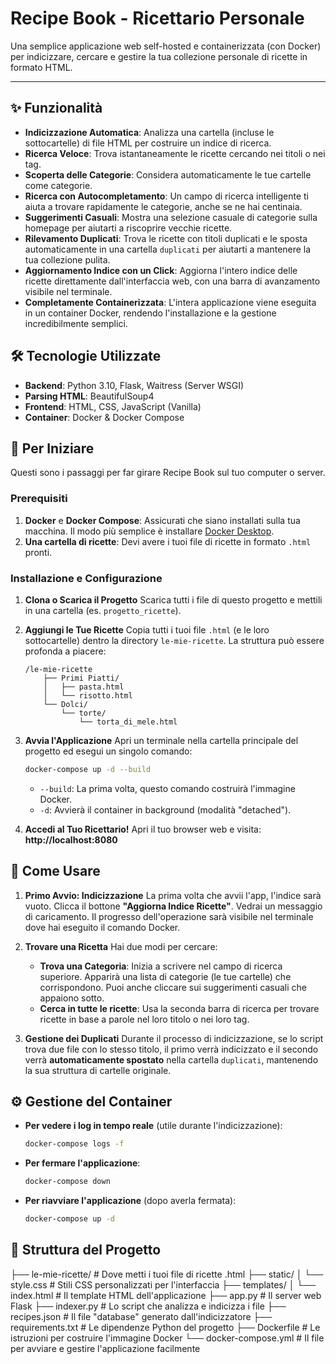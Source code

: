 # Recipe Book - Ricettario Personale

Una semplice applicazione web self-hosted e containerizzata (con Docker) per indicizzare, cercare e gestire la tua collezione personale di ricette in formato HTML.

---

## ✨ Funzionalità

-   **Indicizzazione Automatica**: Analizza una cartella (incluse le sottocartelle) di file HTML per costruire un indice di ricerca.
-   **Ricerca Veloce**: Trova istantaneamente le ricette cercando nei titoli o nei tag.
-   **Scoperta delle Categorie**: Considera automaticamente le tue cartelle come categorie.
-   **Ricerca con Autocompletamento**: Un campo di ricerca intelligente ti aiuta a trovare rapidamente le categorie, anche se ne hai centinaia.
-   **Suggerimenti Casuali**: Mostra una selezione casuale di categorie sulla homepage per aiutarti a riscoprire vecchie ricette.
-   **Rilevamento Duplicati**: Trova le ricette con titoli duplicati e le sposta automaticamente in una cartella `duplicati` per aiutarti a mantenere la tua collezione pulita.
-   **Aggiornamento Indice con un Click**: Aggiorna l'intero indice delle ricette direttamente dall'interfaccia web, con una barra di avanzamento visibile nel terminale.
-   **Completamente Containerizzata**: L'intera applicazione viene eseguita in un container Docker, rendendo l'installazione e la gestione incredibilmente semplici.

## 🛠️ Tecnologie Utilizzate

-   **Backend**: Python 3.10, Flask, Waitress (Server WSGI)
-   **Parsing HTML**: BeautifulSoup4
-   **Frontend**: HTML, CSS, JavaScript (Vanilla)
-   **Container**: Docker & Docker Compose

## 🚀 Per Iniziare

Questi sono i passaggi per far girare Recipe Book sul tuo computer o server.

### Prerequisiti

1.  **Docker** e **Docker Compose**: Assicurati che siano installati sulla tua macchina. Il modo più semplice è installare [Docker Desktop](https://www.docker.com/products/docker-desktop/).
2.  **Una cartella di ricette**: Devi avere i tuoi file di ricette in formato `.html` pronti.

### Installazione e Configurazione

1.  **Clona o Scarica il Progetto**
    Scarica tutti i file di questo progetto e mettili in una cartella (es. `progetto_ricette`).

2.  **Aggiungi le Tue Ricette**
    Copia tutti i tuoi file `.html` (e le loro sottocartelle) dentro la directory `le-mie-ricette`. La struttura può essere profonda a piacere:
    ```
    /le-mie-ricette
        ├── Primi Piatti/
        │   ├── pasta.html
        │   └── risotto.html
        └── Dolci/
            └── torte/
                └── torta_di_mele.html
    ```

3.  **Avvia l'Applicazione**
    Apri un terminale nella cartella principale del progetto ed esegui un singolo comando:
    ```bash
    docker-compose up -d --build
    ```
    -   `--build`: La prima volta, questo comando costruirà l'immagine Docker.
    -   `-d`: Avvierà il container in background (modalità "detached").

4.  **Accedi al Tuo Ricettario!**
    Apri il tuo browser web e visita: **http://localhost:8080**

## 📖 Come Usare

1.  **Primo Avvio: Indicizzazione**
    La prima volta che avvii l'app, l'indice sarà vuoto. Clicca il bottone **"Aggiorna Indice Ricette"**. Vedrai un messaggio di caricamento. Il progresso dell'operazione sarà visibile nel terminale dove hai eseguito il comando Docker.

2.  **Trovare una Ricetta**
    Hai due modi per cercare:
    -   **Trova una Categoria**: Inizia a scrivere nel campo di ricerca superiore. Apparirà una lista di categorie (le tue cartelle) che corrispondono. Puoi anche cliccare sui suggerimenti casuali che appaiono sotto.
    -   **Cerca in tutte le ricette**: Usa la seconda barra di ricerca per trovare ricette in base a parole nel loro titolo o nei loro tag.

3.  **Gestione dei Duplicati**
    Durante il processo di indicizzazione, se lo script trova due file con lo stesso titolo, il primo verrà indicizzato e il secondo verrà **automaticamente spostato** nella cartella `duplicati`, mantenendo la sua struttura di cartelle originale.

## ⚙️ Gestione del Container

-   **Per vedere i log in tempo reale** (utile durante l'indicizzazione):
    ```bash
    docker-compose logs -f
    ```
-   **Per fermare l'applicazione**:
    ```bash
    docker-compose down
    ```
-   **Per riavviare l'applicazione** (dopo averla fermata):
    ```bash
    docker-compose up -d
    ```

## 📂 Struttura del Progetto

├── le-mie-ricette/ # Dove metti i tuoi file di ricette .html
├── static/
│ └── style.css # Stili CSS personalizzati per l'interfaccia
├── templates/
│ └── index.html # Il template HTML dell'applicazione
├── app.py # Il server web Flask
├── indexer.py # Lo script che analizza e indicizza i file
├── recipes.json # Il file "database" generato dall'indicizzatore
├── requirements.txt # Le dipendenze Python del progetto
├── Dockerfile # Le istruzioni per costruire l'immagine Docker
└── docker-compose.yml # Il file per avviare e gestire l'applicazione facilmente